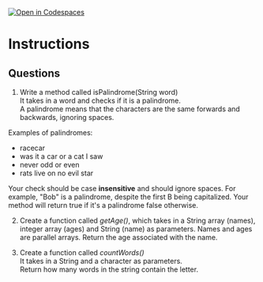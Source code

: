 [![Open in Codespaces](https://classroom.github.com/assets/launch-codespace-2972f46106e565e64193e422d61a12cf1da4916b45550586e14ef0a7c637dd04.svg)](https://classroom.github.com/open-in-codespaces?assignment_repo_id=18399009)
# Instructions  

  ## Questions

1. Write a method called isPalindrome(String word)</br>
It takes in a word and checks if it is a palindrome.</br>
A palindrome means that the characters are the same forwards and backwards, ignoring spaces.</br>


Examples of palindromes:</br>


- racecar</br>
- was it a car or a cat I saw</br>
- never odd or even</br>
- rats live on no evil star</br>


Your check should be case **insensitive** and should ignore spaces.  For example, "Bob" is a palindrome, despite the first B being capitalized.
Your method will return true if it's a palindrome false otherwise.

2. Create a function called _getAge()_, which takes in a String array (names), integer array (ages) and String (name) as parameters.
Names and ages are parallel arrays.  Return the age associated with the name.

3. Create a function called _countWords()_</br>
It takes in a String and a character as parameters.</br>
Return how many words in the string contain the letter.</br>